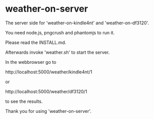 weather-on-server
=================

The server side for 'weather-on-kindle4nt' and 'weather-on-df3120'.

You need node.js, pngcrush and phantomjs to run it.

Please read the INSTALL.md.

Afterwards invoke 'weather.sh' to start the server.

In the webbrowser go to

http://localhost:5000/weather/kindle4nt/1

or

http://localhost:5000/weather/df3120/1

to see the results.

Thank you for using 'weather-on-server'.
